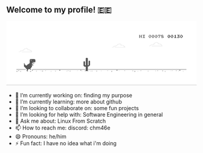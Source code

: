 ## Welcome to my profile! 🇪🇪

![](https://github.com/chm46e/chm46e/blob/main/dino.gif)

- 🔭 I’m currently working on: finding my purpose
- 🌱 I’m currently learning: more about github
- 👯 I’m looking to collaborate on: some fun projects
- 🤔 I’m looking for help with: Software Engineering in general
- 💬 Ask me about: Linux From Scratch
- 📫 How to reach me: discord: chm46e
- 😄 Pronouns: he/him
- ⚡ Fun fact: I have no idea what i'm doing
